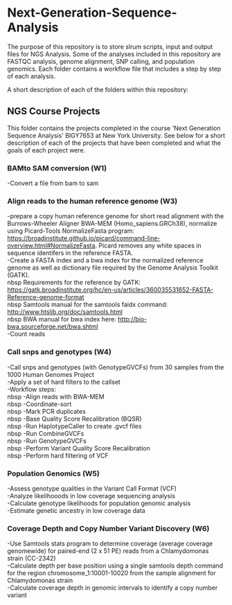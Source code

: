 # Next-Generation-Sequence-Analysis
The purpose of this repository is to store slrum scripts, input and output files for NGS Analysis. Some of the analyses included in this repository are FASTQC analysis, genome alignment, SNP calling, and population genomics. Each folder contains a workflow file that includes a step by step of each analysis. 

A short description of each of the folders within this repository:

## NGS Course Projects
This folder contains the projects completed in the course 'Next Generation Sequence Analysis' BIGY7653 at New York University. See below for a short description of each of the projects that have been completed and what the goals of each project were. 

### BAMto SAM conversion (W1)
-Convert a file from bam to sam
         
### Align reads to the human reference genome (W3)
-prepare a copy human reference genome for short read alignment with the Burrows-Wheeler Aligner BWA-MEM (Homo_sapiens.GRCh38), normalize using  Picard-Tools NormalizeFasta program: https://broadinstitute.github.io/picard/command-line-overview.html#NormalizeFasta. Picard removes any white spaces in sequence identifers in the reference FASTA.<br> 
-Create a FASTA index and a bwa index for the normalized reference genome as well as dictionary file required by the Genome Analysis Toolkit (GATK).<br> 
  nbsp Requirements for the reference by GATK: https://gatk.broadinstitute.org/hc/en-us/articles/360035531652-FASTA-Reference-genome-format<br> 
  nbsp Samtools manual for the samtools faidx command: http://www.htslib.org/doc/samtools.html<br> 
  nbsp BWA manual for bwa index here: http://bio-bwa.sourceforge.net/bwa.shtml<br> 
-Count reads<br> 
 
### Call snps and genotypes (W4)
-Call snps and genotypes (with GenotypeGVCFs) from 30 samples from the 1000 Human Genomes Project<br> 
-Apply a set of hard filters to the callset<br> 
-Workflow steps:<br> 
  nbsp -Align reads with BWA-MEM<br> 
  nbsp -Coordinate-sort<br> 
  nbsp -Mark PCR duplicates<br> 
  nbsp -Base Quality Score Recalibration (BQSR)<br> 
  nbsp -Run HaplotypeCaller to create .gvcf files<br> 
  nbsp -Run CombineGVCFs<br> 
  nbsp -Run GenotypeGVCFs<br> 
  nbsp -Perform Variant Quality Score Recalibration<br> 
  nbsp -Perform hard filtering of VCF<br> 
  
  
### Population Genomics (W5)
-Assess genotype qualities in the Variant Call Format (VCF)<br> 
-Analyze likelihooods in low coverage sequencing analysis<br> 
-Calculate genotype likelihoods for population genomic analysis<br> 
-Estimate genetic ancestry in low coverage data<br> 

### Coverage Depth and Copy Number Variant Discovery (W6)
-Use Samtools stats program to determine coverage (average coverage genomewide) for paired-end (2 x 51 PE) reads from a Chlamydomonas strain (CC-2342)<br> 
-Calculate depth per base position using a single samtools depth command for the region chromosome_1:10001-10020 from the sample alignment for Chlamydomonas strain<br> 
-Calculate coverage depth in genomic intervals to identify a copy number variant <br> 

